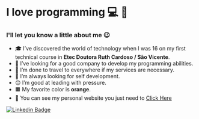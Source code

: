 <!--luizera-36/luizera-36** is a ✨ _special_ ✨ repository because its `README.md` (this file) appears on your GitHub profile.-->

# I love programming 💻 🚀

### I'll let you know a little about me 😉

- 🎓 I’ve discovered the world of technology when I was 16 on my first technical course in **Etec Doutora Ruth Cardoso / São Vicente**.
- 💼 I’ve looking for a good company to develop my programming abilities.
- 🧳 I’m done to travel to everywhere if my services are necessary.
- 🧠 I’m always looking for self development.
- 😊 I’m good at leading with pressure.
- 🟧 My favorite color is **orange**.
- 📙 You can see my personal website you just need to [Click Here](luizdev.epizy.com)


[![Linkedin Badge](https://img.shields.io/badge/-LinkedIn-blue?style=flat-square&logo=Linkedin&logoColor=white&link=https://www.linkedin.com/in/fagnerpsantos/)](https://www.linkedin.com/in/luizgomesdev/)

